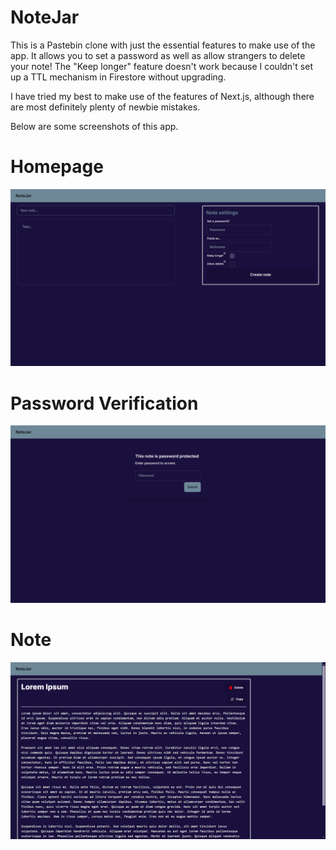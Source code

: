 # NoteJar

This is a Pastebin clone with just the essential features to make use of the app. It allows you to set a password as well as allow strangers to delete your note! The "Keep longer" feature doesn't work because I couldn't set up a TTL mechanism in Firestore without upgrading.

I have tried my best to make use of the features of Next.js, although there are most definitely plenty of newbie mistakes.

Below are some screenshots of this app.

# Homepage

![Home](./Screenshots/Home.png)

# Password Verification

![Password](./Screenshots/PasswordVerification.png)

# Note

![Note](./Screenshots/Note.png)
